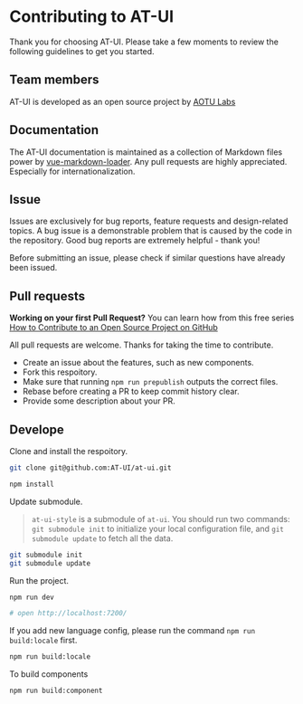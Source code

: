 
# Contributing to AT-UI


Thank you for choosing AT-UI. Please take a few moments to review the following guidelines to get you started.

## Team members

AT-UI is developed as an open source project by [AOTU Labs](https://aotu.io/)

## Documentation

The AT-UI documentation is maintained as a collection of Markdown files power by [vue-markdown-loader](https://www.npmjs.com/package/vue-markdown-loader). Any pull requests are highly appreciated. Especially for internationalization.

## Issue

Issues are exclusively for bug reports, feature requests and design-related topics. A bug issue is a demonstrable problem that is caused by the code in the repository. Good bug reports are extremely helpful - thank you!

Before submitting an issue, please check if similar questions have already been issued.

## Pull requests

**Working on your first Pull Request?**
You can learn how from this free series [How to Contribute to an Open Source Project on GitHub](https://egghead.io/series/how-to-contribute-to-an-open-source-project-on-github)

All pull requests are welcome. Thanks for taking the time to contribute.

- Create an issue about the features, such as new components.
- Fork this respoitory.
- Make sure that running `npm run prepublish` outputs the correct files.
- Rebase before creating a PR to keep commit history clear.
- Provide some description about your PR.

## Develope

Clone and install the respoitory.

```bash
git clone git@github.com:AT-UI/at-ui.git

npm install
```

Update submodule.

> `at-ui-style` is a submodule of `at-ui`. You should run two commands: `git submodule init` to initialize your local configuration file, and `git submodule update` to fetch all the data.

```bash
git submodule init
git submodule update
```

Run the project.

```bash
npm run dev

# open http://localhost:7200/
```

If you add new language config, please run the command `npm run build:locale` first.

```bash
npm run build:locale
```

To build components

```bash
npm run build:component
```
